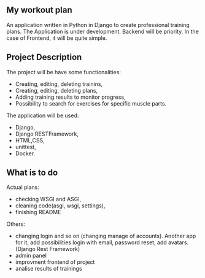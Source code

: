 ## My workout plan

An application written in Python in Django to create professional training plans.
The Application is under development.
Backend will be priority. In the case of Frontend, it will be quite simple.

## Project Description

The project will be have some functionalities:

- Creating, editing, deleting trainins,
- Creating, editing, deleting plans,
- Adding training results to monitor progress,
- Possibility to search for exercises for specific muscle parts.

The application will be used:

- Django,
- Django RESTFramework,
- HTML,CSS,
- unittest,
- Docker.

## What is to do

Actual plans:

- checking WSGI and ASGI,
- cleaning code(asgi, wsgi, settings),
- finishing README

Others:

- changing login and so on (changing manage of accounts). Another app for it, add possibilities login with email, password reset, add avatars. (Django Rest Framework)
- admin panel
- improvment frontend of project
- analise results of trainings